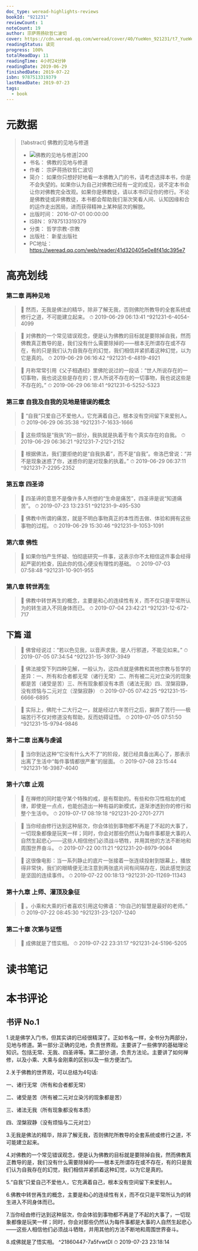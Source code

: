```yaml
---
doc_type: weread-highlights-reviews
bookId: "921231"
reviewCount: 1
noteCount: 19
author: 宗萨蒋扬钦哲仁波切
cover: https://cdn.weread.qq.com/weread/cover/40/YueWen_921231/t7_YueWen_921231.jpg
readingStatus: 读完
progress: 100%
totalReadDay: 11
readingTime: 4小时24分钟
readingDate: 2019-06-29
finishedDate: 2019-07-22
isbn: 9787513319379
lastReadDate: 2019-07-23
tags:
  - book
---
```

# 元数据
> [!abstract] 佛教的见地与修道
> - ![ 佛教的见地与修道|200](https://cdn.weread.qq.com/weread/cover/40/YueWen_921231/t7_YueWen_921231.jpg)
> - 书名： 佛教的见地与修道
> - 作者： 宗萨蒋扬钦哲仁波切
> - 简介： 如果你只想好好地看一本佛教入门的书，请考虑选择本书，你是不会失望的。如果你认为自己对佛教已经有一定的成见，说不定本书会让你对佛教完全改观。如果你是佛教徒，请以本书印证你的修行。不论是佛教徒或非佛教徒，本书都会帮助我们渐次笑看人间、认知因缘和合的运作走出困局，进而获得精神上某种层次的解脱。
> - 出版时间： 2016-07-01 00:00:00
> - ISBN： 9787513319379
> - 分类： 哲学宗教-宗教
> - 出版社： 新星出版社
> - PC地址：https://weread.qq.com/web/reader/41d320405e0e8f41dc395e7

# 高亮划线

### 第二章 两种见地

> 📌 然而，无我是佛法的精华，除非了解无我，否则佛陀所教导的全套系统或修行之道，不可能建立起来。 
> ⏱ 2019-06-29 06:13:41 ^921231-6-4054-4099

> 📌 对佛教的一个常见错误观念，便是认为佛教的目标就是要除掉自我，然而佛教真正教导的是，我们没有什么需要除掉的——根本无所谓存在或不存在，有的只是我们认为自我存在的幻觉，我们相信并紧抓着这种幻觉，以为它是真的。 
> ⏱ 2019-06-29 06:16:42 ^921231-6-4819-4921

> 📌 月称常常引用《父子相遇经》里佛陀说过的一段话：“世人所说存在的一切事物，我也说这些是存在的；世人所说不存在的一切事物，我也说这些是不存在的。” 
> ⏱ 2019-06-29 06:18:41 ^921231-6-5252-5323

### 第三章 自我及自我的见地是错误的概念

> 📌 “自我”只爱自己不爱他人，它充满着自己，根本没有空间留下来爱别人。 
> ⏱ 2019-06-29 06:35:38 ^921231-7-1633-1666

> 📌 这些烦恼是“我执”的一部分，我执就是执着于有个真实存在的自我。 
> ⏱ 2019-06-29 06:36:21 ^921231-7-2121-2152

> 📌 根据佛法，我们要拒绝的是“自我执着”，而不是“自我”。帝洛巴曾说：“并不是现象迷惑了你，迷惑你的是对现象的执着。” 
> ⏱ 2019-06-29 06:37:11 ^921231-7-2295-2352

### 第五章 四圣谛

> 📌 四圣谛的意思不是像许多人所想的“生命是痛苦”，四圣谛是说“知道痛苦”。 
> ⏱ 2019-07-23 13:23:51 ^921231-9-495-530

> 📌 佛教中所谓的痛苦，就是不明白事物真正的本性而去做、体验和拥有这些事物的过程。 
> ⏱ 2019-06-29 15:30:46 ^921231-9-1053-1091

### 第六章 佛性

> 📌 如果你怕产生怀疑、怕彻底研究一件事，这表示你不太相信这件事会经得起严密的检查，因此你的信心便没有理性的基础。 
> ⏱ 2019-07-03 07:58:48 ^921231-10-901-955

### 第八章 转世再生

> 📌 佛教中转世再生的概念，主要是和心的连续性有关，而不仅只是平常所认为的转生进入不同身体而已。 
> ⏱ 2019-07-04 23:42:21 ^921231-12-672-717

## 下篇 道

> 📌 佛曾经说过：“若以色见我，以音声求我，是人行邪道，不能见如来。” 
> ⏱ 2019-07-05 07:34:54 ^921231-15-3917-3949

> 📌 佛法接受下列四种见解，一般认为，这四点就是佛教和其他宗教与哲学的差异：一、所有和合者都无常（诸行无常）二、所有被二元对立染污的现象都是苦（诸受是苦）三、所有现象都没有本质（诸法无我）四、涅槃寂静，没有烦恼与二元对立（涅槃寂静） 
> ⏱ 2019-07-05 07:42:25 ^921231-15-6666-6895

> 📌 实际上，佛陀十二大行之一，就是经过六年苦行之后，摒弃了苦行——极端苦行不仅对修道没有帮助，反而妨碍证悟。 
> ⏱ 2019-07-05 07:51:50 ^921231-15-9794-9846

### 第十二章 出离与虔诚

> 📌 当你到达这种“它没有什么大不了”的阶段，就已经具备出离心了，那表示出离了生活中“每件事情都很严重”的层面。 
> ⏱ 2019-07-08 23:15:44 ^921231-16-3987-4040

### 第十六章 止观

> 📌 在禅修的同时能守某个特殊的戒，是有帮助的。有些和你习性相左的戒律，即使是一点点，也能创造出一种有益的新模式，逐渐渗透到你的修行和整个生活中。 
> ⏱ 2019-07-17 08:19:18 ^921231-20-2701-2771

> 📌 当你经由修行达到这种层次，你会体验到事物都不再是了不起的大事了，一切现象都像是玩笑一样；同时，你会对那些仍然认为每件事都是大事的人自然生起悲心——这些人相信他们必须战斗牺牲，并用其他的方法不断地和周围世界奋斗。 
> ⏱ 2019-07-22 00:11:21 ^921231-20-8979-9084

> 📌 这很像电影：当一系列静止的底片一张接着一张连续投射到银幕上，播放得非常快，我们的眼睛便无法注意到两张底片间有间隔存在，因此感觉到这是坚固的连续事件。 
> ⏱ 2019-07-22 00:18:13 ^921231-20-11269-11343

### 第十九章 上师、灌顶及象征

> 📌 。小乘和大乘的行者喜欢引用这句佛语：“你自己的智慧是最好的老师。” 
> ⏱ 2019-07-22 08:45:30 ^921231-23-1207-1240

### 第二十章 次第与证悟

> 📌 成佛就是了悟实相。 
> ⏱ 2019-07-22 23:31:17 ^921231-24-5196-5205

# 读书笔记

# 本书评论

## 书评 No.1 
1.说是佛学入门书，但其实讲的已经很精深了。正如书名一样，全书分为两部分，见地与修道。第一部分:正确的见地，负责世界观。主要讲了一些佛学的基础理论知识。包括无常、无我、四圣谛等。第二部分:道，负责方法论。主要讲了如何禅修，以及小乘、大乘与金刚乘的区别以及一些方便法门。

2.关于佛教的世界观，可以总结为4句话:

一、诸行无常（所有和合者都无常）

二、诸受是苦（所有被二元对立染污的现象都是苦）

三、诸法无我（所有现象都没有本质）

四、涅槃寂静（没有烦恼与二元对立）

3.无我是佛法的精华，除非了解无我，否则佛陀所教导的全套系统或修行之道，不可能建立起来。

4.对佛教的一个常见错误观念，便是认为佛教的目标就是要除掉自我，然而佛教真正教导的是，我们没有什么需要除掉的——根本无所谓存在或不存在，有的只是我们认为自我存在的幻觉，我们相信并紧抓着这种幻觉，以为它是真的。

5.“自我”只爱自己不爱他人，它充满着自己，根本没有空间留下来爱别人。

6.佛教中转世再生的概念，主要是和心的连续性有关，而不仅只是平常所认为的转生进入不同身体而已。

7.当你经由修行达到这种层次，你会体验到事物都不再是了不起的大事了，一切现象都像是玩笑一样；同时，你会对那些仍然认为每件事都是大事的人自然生起悲心——这些人相信他们必须战斗牺牲，并用其他的方法不断地和周围世界奋斗。

8.成佛就是了悟实相。 ^21860447-7a5fvwtDI
⏱ 2019-07-23 23:18:14

